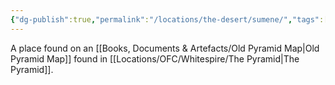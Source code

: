 ```yaml
---
{"dg-publish":true,"permalink":"/locations/the-desert/sumene/","tags":["Location","Unexplored"],"noteIcon":"","created":"2024-10-03T21:28:59.759+01:00","updated":"2024-12-13T22:56:19.190+00:00"}
---
```


A place found on an [[Books, Documents & Artefacts/Old Pyramid Map\|Old Pyramid Map]] found in [[Locations/OFC/Whitespire/The Pyramid\|The Pyramid]]. 